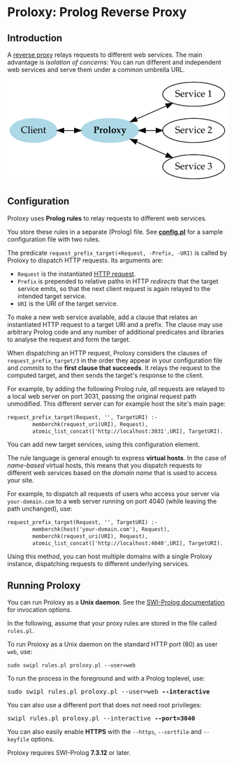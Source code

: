 # Proloxy: Prolog Reverse Proxy

## Introduction

A [reverse proxy](https://en.wikipedia.org/wiki/Reverse_proxy)
relays requests to different web services. The main advantage is
*isolation of concerns*: You can run different and independent web
services and serve them under a common umbrella URL.

![Proloxy: Reverse proxy written in Prolog](proloxy.svg)

## Configuration

Proloxy uses **Prolog rules** to relay requests to different web services.

You store these rules in a separate (Prolog) file. See
[**config.pl**](config.pl) for a sample configuration file with two
rules.

The predicate `request_prefix_target(+Request, -Prefix, -URI)` is
called by Proloxy to dispatch HTTP requests. Its arguments are:

- `Request` is the instantiated
  [HTTP request](http://eu.swi-prolog.org/pldoc/man?predicate=http_read_request/2).
- `Prefix` is prepended to relative paths in HTTP&nbsp;*redirects*
  that the target service emits, so that the next client request is
  again relayed to the intended target service.
- `URI` is the URI of the target service.

To make a new web service available, add a clause that relates an
instantiated HTTP&nbsp;request to a target&nbsp;URI and a&nbsp;prefix.
The clause may use arbitrary Prolog code and any number of additional
predicates and libraries to analyse the request and form the target.

When dispatching an HTTP request, Proloxy considers the clauses of
`request_prefix_target/3` in the order they appear in your
configuration file and *commits* to the **first clause that
succeeds**. It relays the request to the computed target, and then
sends the target's response to the client.

For example, by adding the following Prolog rule, *all* requests are
relayed to a local web server on port 3031, passing the original
request path unmodified. This different server can for example host
the site's main page:

    request_prefix_target(Request, '', TargetURI) :-
            memberchk(request_uri(URI), Request),
            atomic_list_concat(['http://localhost:3031',URI], TargetURI).

You can add new target services, using this configuration element.

The rule language is general enough to express **virtual hosts**. In
the case of *name-based* virtual hosts, this means that you dispatch
requests to different web services based on the *domain name* that is
used to access your site.

For example, to dispatch all requests of users who access your server
via `your-domain.com` to a web server running on port&nbsp;4040 (while
leaving the path unchanged), use:

    request_prefix_target(Request, '', TargetURI) :-
            memberchk(host('your-domain.com'), Request),
            memberchk(request_uri(URI), Request),
            atomic_list_concat(['http://localhost:4040',URI], TargetURI).

Using this method, you can host multiple domains with a single Proloxy
instance, dispatching requests to different underlying services.

## Running Proloxy

You can run Proloxy as a **Unix daemon**. See the [SWI-Prolog
documentation](http://eu.swi-prolog.org/pldoc/man?section=httpunixdaemon)
for invocation options.

In the following, assume that your proxy rules are stored in the file
called `rules.pl`.

To run Proloxy as a Unix daemon on the standard HTTP port (80) as user
`web`, use:

    sudo swipl rules.pl proloxy.pl --user=web

To run the process in the foreground and with a Prolog toplevel, use:

<pre>
sudo swipl rules.pl proloxy.pl --user=web <b>--interactive</b> 
</pre>

You can also use a different port that does not need root privileges:

<pre>
swipl rules.pl proloxy.pl --interactive <b>--port=3040</b>
</pre>

You can also easily enable **HTTPS** with the `--https`, `--certfile`
and `--keyfile` options.


Proloxy requires SWI-Prolog <b>7.3.12</b> or later.
